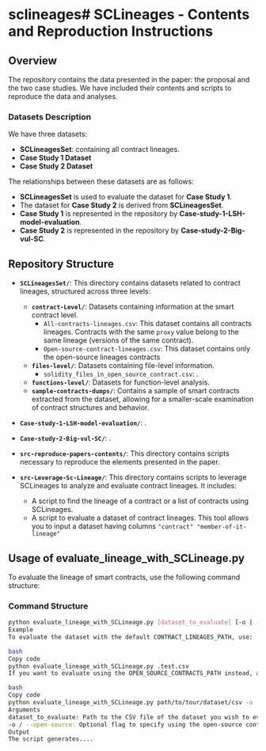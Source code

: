 # sclineages# SCLineages - Contents and Reproduction Instructions

## Overview
The repository contains the data presented in the paper: the proposal and the two case studies. We have included their contents and scripts to reproduce the data and analyses.

### Datasets Description
We have three datasets:
- **SCLineagesSet**:  containing all contract lineages.
- **Case Study 1 Dataset**
- **Case Study 2 Dataset**

The relationships between these datasets are as follows:
- **SCLineagesSet** is used to evaluate the dataset for **Case Study 1**.
- The dataset for **Case Study 2** is derived from **SCLineagesSet**.
- **Case Study 1** is represented in the repository by **Case-study-1-LSH-model-evaluation**.
- **Case Study 2** is represented in the repository by **Case-study-2-Big-vul-SC**.

## Repository Structure

- **`SCLineagesSet/`**: This directory contains datasets related to contract lineages, structured across three levels:
  - **`contract-Level/`**: Datasets containing information at the smart contract level.
    - `All-contracts-lineages.csv`: This dataset contains all contracts lineages.  Contracts with the same `proxy` value belong to the same lineage (versions of the same contract).
    - `Open-source-contract-lineages.csv`: This dataset contains only the open-source lineages contracts
  - **`files-level/`**: Datasets containing file-level information.
    - `solidity_files_in_open_source_contract.csv`: .
  - **`functions-level/`**: Datasets for function-level analysis.
  - **`sample-contracts-dumps/`**: Contains a sample of smart contracts extracted from the dataset, allowing for a smaller-scale examination of contract structures and behavior.

- **`Case-study-1-LSH-model-evaluation/`**: .

- **`Case-study-2-Big-vul-SC/`**: .

- **`src-reproduce-papers-contents/`**: This directory contains scripts necessary to reproduce the elements presented in the paper.

- **`src-Leverage-Sc-Lineage/`**: This directory contains scripts to leverage SCLineages to analyze and evaluate contract lineages. It includes:
  - A script to find the lineage of a contract or a list of contracts using SCLineages.
  - A script to evaluate a dataset of contract lineages. This tool allows you to input a dataset having columns `"contract" "member-of-it-lineage"` 


## Usage of evaluate_lineage_with_SCLineage.py
To evaluate the lineage of smart contracts, use the following command structure:

### Command Structure

```bash
python evaluate_lineage_with_SCLineage.py [dataset_to_evaluate] [-o | --open-source]
Example
To evaluate the dataset with the default CONTRACT_LINEAGES_PATH, use:

bash
Copy code
python evaluate_lineage_with_SCLineage.py .test.csv
If you want to evaluate using the OPEN_SOURCE_CONTRACTS_PATH instead, add the -o flag:

bash
Copy code
python evaluate_lineage_with_SCLineage.py path/to/tour/dataset/csv -o
Arguments
dataset_to_evaluate: Path to the CSV file of the dataset you wish to evaluate.
-o / --open-source: Optional flag to specify using the open-source contracts dataset for evaluation.
Output
The script generates....



